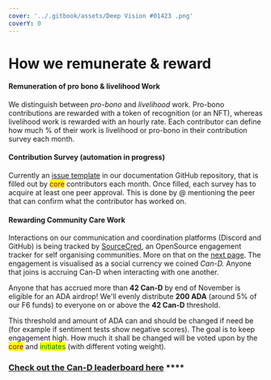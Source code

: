 ```yaml
---
cover: '../.gitbook/assets/Deep Vision #01423 .png'
coverY: 0
---
```


# How we remunerate & reward

#### Remuneration of pro bono & livelihood Work

We distinguish between _pro-bono_ and _livelihood_ work. Pro-bono contributions are rewarded with a token of recognition (or an NFT), whereas livelihood work is rewarded with an hourly rate. Each contributor can define how much % of their work is livelihood or pro-bono in their contribution survey each month.&#x20;

#### Contribution Survey (automation in progress)&#x20;

Currently an [issue template](https://github.com/SecretDecks/Documentation/issues/new/choose) in our documentation GitHub repository, that is filled out by <mark style="color:purple;">core</mark> contributors each month. Once filled, each survey has to acquire at least one peer approval. This is done by @ mentioning the peer that can confirm what the contributor has worked on.

#### Rewarding Community Care Work

Interactions on our communication and coordination platforms (Discord and GitHub) is being tracked by [SourceCred](https://sourcecred.io), an OpenSource engagement tracker for self organising communities. More on that on the [next page](how-we-track-contributions.md). The engagement is visualised as a social currency we coined _Can-D._ Anyone that joins is accruing Can-D when interacting with one another.&#x20;

Anyone that has accrued more than **42 Can-D** by end of November is eligible for an ADA airdrop! We'll evenly distribute **200 ADA** (around 5% of our F6 funds) to everyone on or above the **42 Can-D** threshold.&#x20;

This threshold and amount of ADA can and should be changed if need be (for example if sentiment tests show negative scores).  The goal is to keep engagement high. How much it shall be changed will be voted upon by the <mark style="color:purple;">core</mark> and <mark style="color:green;">initiates</mark> (with different voting weight).&#x20;

### [**Check out the Can-D leaderboard here**](https://secretdecks.github.io/SCinstance/#/explorer) ****&#x20;
